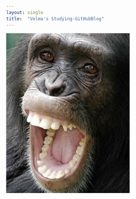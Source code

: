 ```yaml
---
layout: single
title:  "Velma's Studying-GitHubBlog"
---
```


![yelling](../images/2022-08-02-Velma's-Studying-GitHubBlog/yelling-16594278908341.png)
